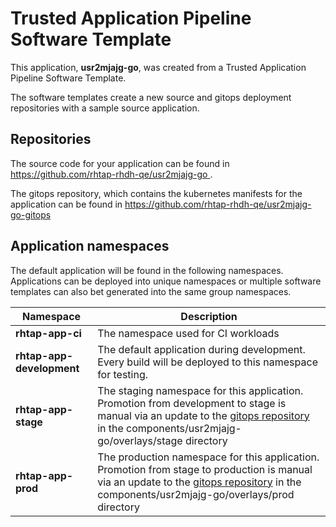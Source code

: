 # Trusted Application Pipeline Software Template

This application, **usr2mjajg-go**, was created from a Trusted Application Pipeline Software Template.

The software templates create a new source and gitops deployment repositories with a sample source application. 

## Repositories

The source code for your application can be found in [https://github.com/rhtap-rhdh-qe/usr2mjajg-go ](https://github.com/rhtap-rhdh-qe/usr2mjajg-go ).
 
The gitops repository, which contains the kubernetes manifests for the application can be found in 
[https://github.com/rhtap-rhdh-qe/usr2mjajg-go-gitops ](https://github.com/rhtap-rhdh-qe/usr2mjajg-go-gitops ) 

## Application namespaces 

The default application will be found in the following namespaces. Applications can be deployed into unique namespaces or multiple software templates can also bet generated into the same group namespaces.  

|  Namespace   |  Description   |  
| -------- | -------- |
| **rhtap-app-ci** | The namespace used for CI workloads |
| **rhtap-app-development** | The default application during development. Every build will be deployed to this namespace for testing. |
| **rhtap-app-stage** | The staging namespace for this application. Promotion from development to stage is manual via an update to the [gitops repository](https://github.com/rhtap-rhdh-qe/usr2mjajg-go-gitops ) in the components/usr2mjajg-go/overlays/stage directory |
| **rhtap-app-prod** | The production namespace for this application. Promotion from stage to production is manual via an update to the [gitops repository](https://github.com/rhtap-rhdh-qe/usr2mjajg-go-gitops ) in the components/usr2mjajg-go/overlays/prod directory |